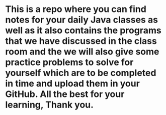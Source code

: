 # This is a repo where you can find notes for your daily Java classes as well as it also contains the programs that we have discussed in the class room and the we will also give some practice problems to solve for yourself which are to be completed in time and upload them in your GitHub. All the best for your learning, Thank you.